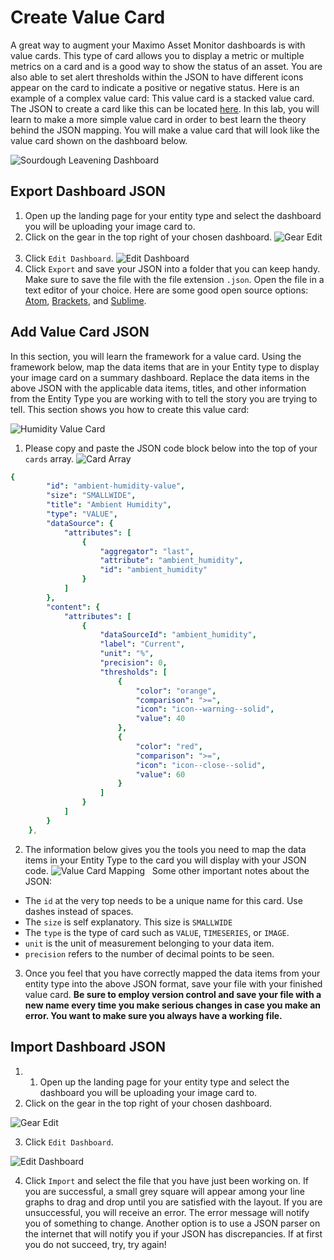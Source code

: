 # Create Value Card
A great way to augment your Maximo Asset Monitor dashboards is with value cards. This type of card allows you to display a metric or multiple metrics on a card and is a good way to show the status of an asset. You are also able to set alert thresholds within the JSON to have different icons appear on the card to indicate a positive or negative status. Here is an example of a complex value card: This value card is a stacked value card. The JSON to create a card like this can be located [here](https://atom.io/). In this lab, you will learn to make a more simple value card in order to best learn the theory behind the JSON mapping. You will make a value card that will look like the value card shown on the dashboard below.

![Sourdough Leavening Dashboard](img/im28.png) &nbsp;
## Export Dashboard JSON
1. Open up the landing page for your entity type and select the dashboard you will be uploading your image card to.
2. Click on the gear in the top right of your chosen dashboard.
![Gear Edit](img/im21.png) &nbsp;
3. Click `Edit Dashboard`.
![Edit Dashboard](img/im22.png) &nbsp;
4. Click `Export` and save your JSON into a folder that you can keep handy. Make sure to save the file with the file extension `.json`. Open the file in a text editor of your choice. Here are some good open source options: [Atom](https://atom.io/), [Brackets](http://brackets.io/), and [Sublime](https://www.sublimetext.com/).
## Add Value Card JSON
In this section, you will learn the framework for a value card. Using the framework below, map the data items that are in your Entity type to display your image card on a summary dashboard. Replace the data items in the above JSON with the applicable data items, titles, and other information from the Entity Type you are working with to tell the story you are trying to tell. This section shows you how to create this value card:

![Humidity Value Card](img/im29.png) &nbsp;

1. Please copy and paste the JSON code block below into the top of your `cards` array.
![Card Array](img/im19.png) &nbsp;
``` yaml
{
        "id": "ambient-humidity-value",
        "size": "SMALLWIDE",
        "title": "Ambient Humidity",
        "type": "VALUE",
        "dataSource": {
            "attributes": [
                {
                    "aggregator": "last",
                    "attribute": "ambient_humidity",
                    "id": "ambient_humidity"
                }
            ]
        },
        "content": {
            "attributes": [
                {
                    "dataSourceId": "ambient_humidity",
                    "label": "Current",
                    "unit": "%",
                    "precision": 0,
                    "thresholds": [
                        {
                            "color": "orange",
                            "comparison": ">=",
                            "icon": "icon--warning--solid",
                            "value": 40
                        },
                        {
                            "color": "red",
                            "comparison": ">=",
                            "icon": "icon--close--solid",
                            "value": 60
                        }
                    ]
                }
            ]
        }
    },
```
2. The information below gives you the tools you need to map the data items in your Entity Type to the card you will display with your JSON code.
![Value Card Mapping](img/im27.png) &nbsp;
Some other important notes about the JSON:
-	The `id` at the very top needs to be a unique name for this card. Use dashes instead of spaces.
-	The `size` is self explanatory. This size is `SMALLWIDE`
-	The `type` is the type of card such as `VALUE`, `TIMESERIES`, or `IMAGE`.
-	`unit` is the unit of measurement belonging to your data item.
-	`precision` refers to the number of decimal points to be seen.

3. Once you feel that you have correctly mapped the data items from your entity type into the above JSON format, save your file with your finished value card. **Be sure to employ version control and save your file with a new name every time you make serious changes in case you make an error. You want to make sure you always have a working file.**
## Import Dashboard JSON
1. 1. Open up the landing page for your entity type and select the dashboard you will be uploading your image card to.
2. Click on the gear in the top right of your chosen dashboard.

![Gear Edit](img/im21.png) &nbsp;

3. Click `Edit Dashboard`.

![Edit Dashboard](img/im22.png) &nbsp;

4. Click `Import` and select the file that you have just been working on. If you are successful, a small grey square will appear among your line graphs to drag and drop until you are satisfied with the layout. If you are unsuccessful, you will receive an error. The error message will notify you of something to change. Another option is to use a JSON parser on the internet that will notify you if your JSON has discrepancies. If at first you do not succeed, try, try again!
